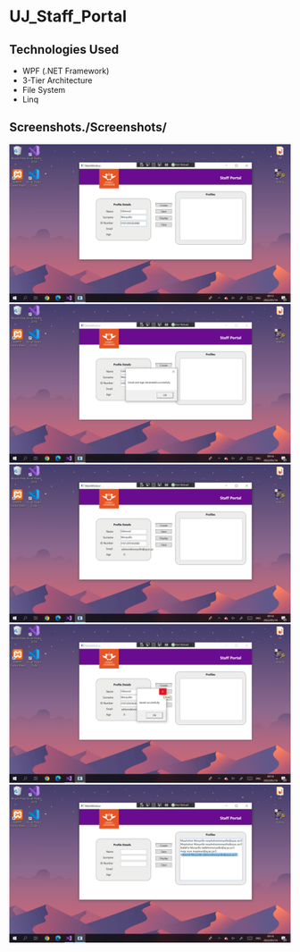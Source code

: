 # UJ_Staff_Portal
## Technologies Used

- WPF (.NET Framework)
- 3-Tier Architecture
- File System
- Linq

## Screenshots./Screenshots/
<img src="./Screenshots/Screenshot (5).png" />
<img src="./Screenshots/Screenshot (6).png" />
<img src="./Screenshots/Screenshot (7).png" />
<img src="./Screenshots/Screenshot (8).png" />
<img src="./Screenshots/Screenshot (9).png" />

